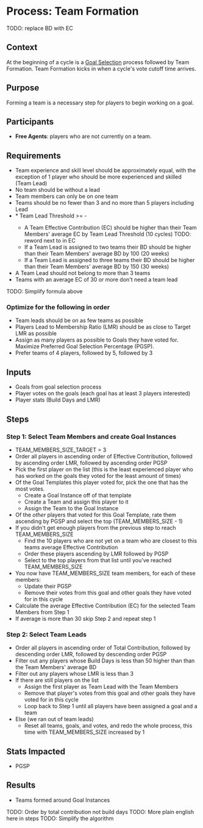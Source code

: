 # Process: Team Formation

TODO: replace BD with EC

## Context

At the beginning of a cycle is a [Goal Selection](goal-selection.md) process followed by Team Formation. Team Formation kicks in when a cycle's vote cutoff time arrives.

## Purpose

Forming a team is a necessary step for players to begin working on a goal.

## Participants

- **Free Agents**: players who are not currently on a team.

## Requirements
- Team experience and skill level should be approximately equal, with the exception of 1 player who should be more experienced and skilled (Team Lead)
- No team should be without a lead
- Team members can only be on one team
- Teams should be no fewer than 3 and no more than 5 players including Lead
- <no teams leading> * Team Lead Threshold >= <my EC> - <avg team EC>
  - A Team Effective Contribution (EC) should be higher than their Team Members' average EC by Team Lead Threshold (10 cycles)
  TODO: reword next to in EC
  - If a Team Lead is assigned to two teams their BD should be higher than their Team Members' average BD by 100 (20 weeks)
  - If a Team Lead is assigned to three teams their BD should be higher than their Team Members' average BD by 150 (30 weeks)
- A Team Lead should not belong to more than 3 teams
- Teams with an average EC of 30 or more don't need a team lead

TODO: Simplify formula above

### Optimize for the following in order
- Team leads should be on as few teams as possible
- Players Lead to Membership Ratio (LMR) should be as close to Target LMR as possible
- Assign as many players as possible to Goals they have voted for. Maximize Preferred Goal Selection Percentage (PGSP).
- Prefer teams of 4 players, followed by 5, followed by 3


## Inputs

- Goals from goal selection process
- Player votes on the goals (each goal has at least 3 players interested)
- Player stats (Build Days and LMR)

## Steps

### Step 1: Select Team Members and create Goal Instances

- TEAM_MEMBERS_SIZE_TARGET = 3
- Order all players in ascending order of Effective Contribution, followed by ascending order LMR, followed by ascending order PGSP
- Pick the first player on the list (this is the least experienced player who has worked on the goals they voted for the least amount of times)
- Of the Goal Templates this player voted for, pick the one that has the most votes.
  - Create a Goal Instance off of that template
  - Create a Team and assign this player to it
  - Assign the Team to the Goal Instance
- Of the _other_ players that voted for this Goal Template, rate them ascending by PGSP and select the top (TEAM_MEMBERS_SIZE - 1)
- If you didn't get enough players from the previous step to reach TEAM_MEMBERS_SIZE
  - Find the 10 players who are not yet on a team who are closest to this teams average Effective Contribution
  - Order these players ascending by LMR followed by PGSP
  - Select to the top players from that list until you've reached TEAM_MEMBERS_SIZE
- You now have TEAM_MEMBERS_SIZE team members, for each of these members:
  - Update their PGSP
  - Remove their votes from this goal and other goals they have voted for in this cycle
- Calculate the average Effective Contribution (EC) for the selected Team Members from Step 1
- If average is more than 30 skip Step 2 and repeat step 1

### Step 2: Select Team Leads

- Order all players in ascending order of Total Contribution, followed by descending order LMR, followed by descending order PGSP
- Filter out any players whose Build Days is less than 50 higher than than the Team Members' average BD
- Filter out any players whose LMR is less than 3
- If there are still players on the list
  - Assign the first player as Team Lead with the Team Members
  - Remove that player's votes from this goal and other goals they have voted for in this cycle
  - Loop back to Step 1 until all players have been assigned a goal and a team
- Else (we ran out of team leads)
  - Reset all teams, goals, and votes, and redo the whole process, this time with TEAM_MEMBERS_SIZE increased by 1



## Stats Impacted
- PGSP

## Results
- Teams formed around Goal Instances


TODO: Order by total contribution not build days
TODO: More plain english here in steps
TODO: Simplify the algorithm
